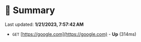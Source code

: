 # 📖 Summary
Last updated: **1/21/2023, 7:57:42 AM**

- `GET` [https://google.com](https://google.com) - **Up** (314ms)
